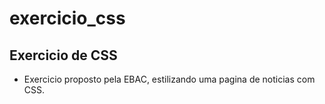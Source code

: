 # exercicio_css
## Exercicio de CSS
- Exercicio proposto pela EBAC, estilizando uma pagina de noticias com CSS.
